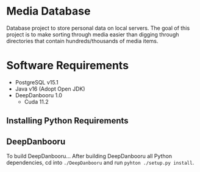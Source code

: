# Media Database
Database project to store personal data on local servers. The goal of this project is to make sorting through media easier than digging through directories that contain hundreds/thousands of media items.

# Software Requirements
 - PostgreSQL v15.1
 - Java v16 (Adopt Open JDK)
 - DeepDanbooru 1.0
   - Cuda 11.2

## Installing Python Requirements

## DeepDanbooru
To build DeepDanbooru...
After building DeepDanbooru all Python dependencies, cd into `./DeepDanbooru` and run `pyhton ./setup.py install`. 